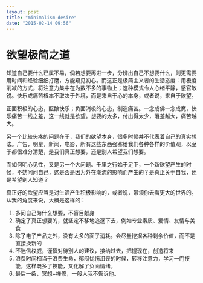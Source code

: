 ```yaml
---
layout: post
title: "minimalism-desire"
date: "2015-02-14 09:56"
---
```

# 欲望极简之道

知道自己要什么已属不易，倘若想要再进一步，分辨出自己不想要什么，则更需要用时间和经验细细打磨，方能窥见初心。而这正是极简主义者的生活态度：用极度削减的方式，将注意力集中在为数不多的事物上；这种模式令人心绪平静，感官敏锐。快乐或痛苦根本不取决于外境，而是来自于心的本身，或者说，来自于欲望。

正面积极的心态，酝酿快乐；负面消极的心态，制造痛苦。一念成佛一念成魔，快乐痛苦一线之差，这一线就是欲望。想要的太多，付出得太少，落差越大，痛苦越大。

另一个比较头疼的问题在于，我们的欲望本身，很多时候并不代表着自己的真实想法。广告，明星，新闻，电影，所有这些东西强塞给我们各种各样的价值观，以至于都很难分清楚，是我们真正想要，还是别人希望我们想要。

而如何明心见性，又是另一个大问题。千里之行始于足下，一个新欲望产生的时候，不妨问问自己，这是否是因为外在潮流的影响而产生的？是真正关于自我，还是希望别人知道？

真正好的欲望应当是对生活产生积极影响的，或者说，带领你去看更大的世界的。从我的角度来说，大概是这样的：

1. 多问自己为什么想要，不盲目献身
2. 确定了真正想要的，就坚定不移地追逐下去，例如专业素质、爱情、友情与美食
3. 除了电子产品之外，没有太多的面子消耗。会尽量挖掘各种剩余价值，而不是直接换新的
4. 不迷信权威，谨慎对待别人的建议，接纳过去，把握现在，创造将来
5. 浪费时间相当于浪费生命，郁闷忧伤沮丧的时候，转移注意力，学习一门技能，这样既多了技能，又化解了负面情绪。
6. 最后一条，冥想+禅修，一般人我不告诉他。
